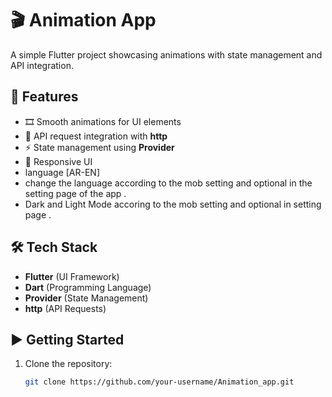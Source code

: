 # 🎬 Animation App

A simple Flutter project showcasing animations with state management and API integration.

## 🚀 Features
- 🎞️ Smooth animations for UI elements
- 🔄 API request integration with **http**
- ⚡ State management using **Provider**
- 📱 Responsive UI
- language [AR-EN]
- change the language according to the mob setting and optional in the setting page of the app .
- Dark and Light Mode accoring to the mob setting and optional in setting page .

## 🛠️ Tech Stack
- **Flutter** (UI Framework)
- **Dart** (Programming Language)
- **Provider** (State Management)
- **http** (API Requests)

## ▶️ Getting Started
1. Clone the repository:
   ```bash
   git clone https://github.com/your-username/Animation_app.git
